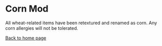 # Corn Mod
All wheat-related items have been retextured and renamed as corn. Any corn allergies will not be tolerated.

[Back to home page](README.md)